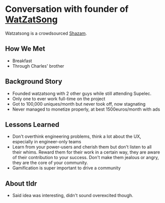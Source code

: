 # Conversation with founder of [WatZatSong](http://www.watzatsong.com)

Watzatsong is a crowdsourced [Shazam](http://shazam.com).

## How We Met

* Breakfast
* Through Charles' brother

## Background Story

* Founded watzatsong with 2 other guys while still attending Supelec.
* Only one to ever work full-time on the project
* Got to 100,000 uniques/month but never took off, now stagnating
* Never managed to monetize properly, at best 1500euros/month with ads

## Lessons Learned

* Don't overthink engineering problems, think a lot about the UX,
  especially in engineer-only teams
* Learn from your power-users and cherish them but don't listen to all
  their whims. Reward them for their work in a certain way, they are
  aware of their contribution to your success. Don't make them jealous
  or angry, they are the core of your community.
* Gamification is super important to drive a community

## About tldr
* Said idea was interesting, didn't sound overexcited though.
